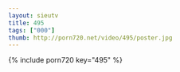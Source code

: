 ```yaml
--- 
layout: sieutv
title: 495
tags: ["000"]
thumb: http://porn720.net/video/495/poster.jpg
---
```

{% include porn720 key="495" %} 
